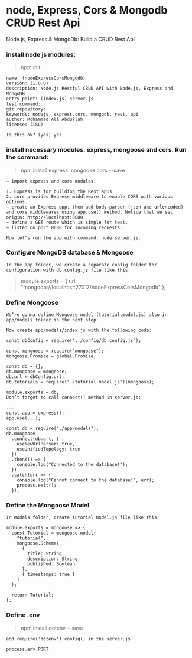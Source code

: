 # node, Express, Cors & Mongodb CRUD Rest Api
Node.js, Express &amp; MongoDb: Build a CRUD Rest Api

### install node js modules:
> npm init
```
name: (nodeExpressCorsMongodb) 
version: (1.0.0) 
description: Node.js Restful CRUD API with Node.js, Express and MongoDB
entry point: (index.js) server.js
test command: 
git repository: 
keywords: nodejs, express,cors, mongodb, rest, api
author: Mohammad Ali Abdullah
license: (ISC)

Is this ok? (yes) yes
```
### install necessary modules: express, mongoose and cors. Run the command:
> npm install express mongoose cors --save

```
– import express and cors modules:

1. Express is for building the Rest apis
2. cors provides Express middleware to enable CORS with various options.
– create an Express app, then add body-parser (json and urlencoded) and cors middlewares using app.use() method. Notice that we set origin: http://localhost:8080.
– define a GET route which is simple for test.
– listen on port 8080 for incoming requests.

Now let’s run the app with command: node server.js.
```

### Configure MongoDB database & Mongoose

```
In the app folder, we create a separate config folder for configuration with db.config.js file like this:
```
> module.exports = {
>   url: "mongodb://localhost:27017/nodeExpressCorsMongodb"
> };

### Define Mongoose
```
We’re gonna define Mongoose model (tutorial.model.js) also in app/models folder in the next step.

Now create app/models/index.js with the following code:

const dbConfig = require("../config/db.config.js");

const mongoose = require("mongoose");
mongoose.Promise = global.Promise;

const db = {};
db.mongoose = mongoose;
db.url = dbConfig.url;
db.tutorials = require("./tutorial.model.js")(mongoose);

module.exports = db;
Don’t forget to call connect() method in server.js:

...
const app = express();
app.use(...);

const db = require("./app/models");
db.mongoose
  .connect(db.url, {
    useNewUrlParser: true,
    useUnifiedTopology: true
  })
  .then(() => {
    console.log("Connected to the database!");
  })
  .catch(err => {
    console.log("Cannot connect to the database!", err);
    process.exit();
  });
```
###  Define the Mongoose Model
```
In models folder, create tutorial.model.js file like this:

module.exports = mongoose => {
  const Tutorial = mongoose.model(
    "tutorial",
    mongoose.Schema(
      {
        title: String,
        description: String,
        published: Boolean
      },
      { timestamps: true }
    )
  );

  return Tutorial;
};
```

### Define .env
> npm install dotenv --save

```
add require('dotenv').config() in the server.js

process.env.PORT
```